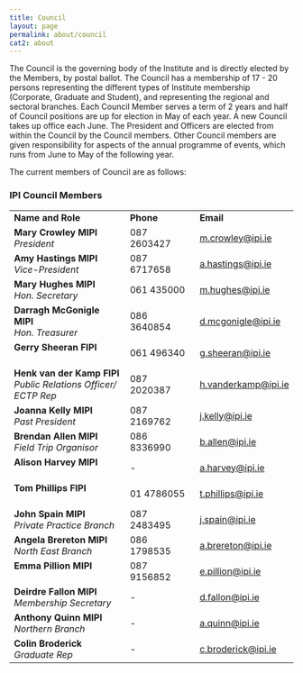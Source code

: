 ```yaml
---
title: Council
layout: page
permalink: about/council
cat2: about
---
```


The Council is the governing body of the Institute and is directly elected by the Members, by postal ballot. The Council has a membership of 17 - 20 persons representing the different types of Institute membership (Corporate, Graduate and Student), and representing the regional and sectoral branches. Each Council Member serves a term of 2 years and half of Council positions are up for election in May of each year. A new Council takes up office each June. The President and Officers are elected from within the Council by the Council members. Other Council members are given responsibility for aspects of the annual programme of events, which runs from June to May of the following year.

The current members of Council are as follows:

### IPI Council Members

<table>
<thead> </thead> 
<tbody>
<tr>
<td><strong>Name and Role</strong></td>
<td><strong>Phone</strong></td>
<td><strong>Email</strong></td>
</tr>
<tr>
<td><span><strong>Mary Crowley MIPI</strong></span><br><em>President&nbsp;</em></td>
<td>087 2603427</td>
<td><span id="eeEncEmail_z2MMY1kCYr"><a href="mailto:m.crowley@ipi.ie">m.crowley@ipi.ie</a></span></td>
</tr>
<tr>
<td><strong>Amy Hastings MIPI</strong><br><em>Vice-President</em></td>
<td>087 6717658</td>
<td><span id="eeEncEmail_2zkgB9HrKI"><a href="mailto:a.hastings@ipi.ie">a.hastings@ipi.ie</a></span></td>
</tr>
<tr>
<td><strong>Mary Hughes MIPI</strong><br><em>Hon. Secretary&nbsp;</em></td>
<td>061 435000</td>
<td><span id="eeEncEmail_01F72CKFb7"><a href="mailto:m.hughes@ipi.ie">m.hughes@ipi.ie</a></span></td>
</tr>
<tr>
<td><strong>Darragh McGonigle MIPI</strong><br><em>Hon. Treasurer&nbsp;</em></td>
<td>086 3640854</td>
<td><span id="eeEncEmail_6YAD2dk5ZQ"><a href="mailto:d.mcgonigle@ipi.ie">d.mcgonigle@ipi.ie</a></span></td>
</tr>
<tr>
<td><strong>Gerry Sheeran FIPI</strong><br><em>&nbsp;</em></td>
<td>061 496340</td>
<td><span id="eeEncEmail_kLyw8SMEk2"><a href="mailto:g.sheeran@ipi.ie">g.sheeran@ipi.ie</a></span></td>
</tr>
<tr>
<td><strong>Henk van der Kamp</strong>&nbsp;<strong>FIPI</strong><br><em>Public Relations Officer/<br>ECTP Rep&nbsp;</em></td>
<td>087 2020387</td>
<td><span id="eeEncEmail_1TFEQtwHka"><a href="mailto:h.vanderkamp@ipi.ie">h.vanderkamp@ipi.ie</a></span></td>
</tr>
<tr>
<td><strong>Joanna Kelly MIPI<br></strong><em>Past President&nbsp;</em></td>
<td>087 2169762</td>
<td><span id="eeEncEmail_DOjUTDJi2d"><a href="mailto:j.kelly@ipi.ie">j.kelly@ipi.ie</a></span></td>
</tr>
<tr>
<td><strong>Brendan Allen MIPI</strong><br><em>Field Trip Organisor</em></td>
<td>086 8336990</td>
<td><span id="eeEncEmail_vHKKLWwhzg"><a href="mailto:b.allen@ipi.ie">b.allen@ipi.ie</a></span></td>
</tr>
<tr>
<td><strong><strong>Alison Harvey MIPI</strong></strong><br><br></td>
<td>-</td>
<td><span id="eeEncEmail_0vFzLHSS5u"><a href="mailto:a.harvey@ipi.ie">a.harvey@ipi.ie</a></span></td>
</tr>
<tr>
<td><strong>Tom Phillips FIPI<br>&nbsp;</strong></td>
<td>01 4786055</td>
<td><span id="eeEncEmail_l8RuQQwjq4"><a href="mailto:t.phillips@ipi.ie">t.phillips@ipi.ie</a></span></td>
</tr>
<tr>
<td><strong>John Spain MIPI</strong><br><em>Private Practice Branch<br></em></td>
<td>087 2483495</td>
<td><span id="eeEncEmail_7XylnKvUj7"><a href="mailto:j.spain@ipi.ie">j.spain@ipi.ie</a></span></td>
</tr>
<tr>
<td><strong>Angela Brereton MIPI<br></strong><em>North East Branch&nbsp;</em></td>
<td>086 1798535</td>
<td><span id="eeEncEmail_1xWtldqQnP"><a href="mailto:a.brereton@ipi.ie">a.brereton@ipi.ie</a></span></td>
</tr>
<tr>
<td><strong>Emma Pillion MIPI</strong><br><br></td>
<td>087 9156852</td>
<td><span id="eeEncEmail_0x9b0Sb5Zl"><a href="mailto:e.pillion@ipi.ie">e.pillion@ipi.ie</a></span></td>
</tr>
<tr>
<td><strong>Deirdre Fallon MIPI</strong><br><em>Membership Secretary</em></td>
<td>-</td>
<td><span id="eeEncEmail_2ZDsJHwKmB"><a href="mailto:d.fallon@ipi.ie">d.fallon@ipi.ie</a></span></td>
</tr>
<tr>
<td><strong>Anthony Quinn MIPI</strong><br><em>Northern Branch</em>&nbsp;</td>
<td>-</td>
<td><span id="eeEncEmail_n35HkyuOgz"><a href="mailto:a.quinn@ipi.ie">a.quinn@ipi.ie</a></span></td>
</tr>
<tr>
<td><strong>Colin Broderick</strong><br><em>Graduate Rep</em>&nbsp;</td>
<td>-</td>
<td><span id="eeEncEmail_6no041ewb0"><a href="mailto:c.broderick@ipi.ie">c.broderick@ipi.ie</a></span></td>
</tr>
</tbody>
</table>